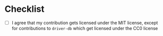 # Checklist

* [ ] I agree that my contribution gets licensed under the MIT license, except for contributions to `driver-db` which
  get licensed under the CC0 license
